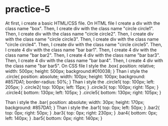# practice-5

At first, i create a basic HTML/CSS file.
On HTML file 
I create a div with the class name "box".
Then, I create div with the class name "circle circle1".
Then, I create div with the class name "circle circle2".
Then, I create div with the class name "circle circle3".
Then, I create div with the class name "circle circle4".
Then, I create div with the class name "circle circle5".
Then, I create 4 div with the class name "bar bar1".
Then, I create 4 div with the class name "bar bar2".
Then, I create 4 div with the class name "bar bar3".
Then, I create 4 div with the class name "bar bar4".
Then, I create 4 div with the class name "bar bar5".
On CSS file
I style the .box{
    position: relative;
    width: 500px;
    height: 500px;
    background:#010038;
}
Than i style the .circle{
    position: absolute;
    width: 100px;
    height: 100px;
    background: #857DA1;
    border-radius: 50%;
}
Than i style the .circle1{
    top: 100px;
    left: 205px;
}
.circle2{
    top: 100px;
    left: 15px;
}
.circle3{
    top: 100px;
    right: 15px;
}
.circle4{
    bottom: 130px;
    left: 105px;
}
.circle5{
    bottom: 130px;
    right: 105px;
}

Than i style the .bar{
    position: absolute;
    width: 30px;
    height: 170px;
    background: #857DA1;
}
Than i style the .bar1{
    top: 0px;
    left: 50px;
}
.bar2{
    top: 0px;
    right: 50px;
}
.bar3{
    top: 0px;
    right: 230px;
}
.bar4{
    bottom: 0px;
    left: 140px;
}
.bar5{
    bottom: 0px;
    right: 140px;
}


